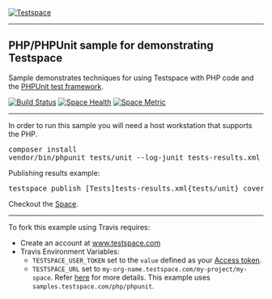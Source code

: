 [![Testspace](http://www.testspace.com/public/img/testspace_logo.png)](http://www.testspace.com)
***

## PHP/PHPUnit sample for demonstrating Testspace 

Sample demonstrates techniques for using Testspace with PHP code and the [PHPUnit test framework](https://phpunit.de/).

[![Build Status](https://travis-ci.org/testspace-samples/php.phpunit.svg?branch=master)](https://travis-ci.org/testspace-samples/php.phpunit)
[![Space Health](https://samples.testspace.com/projects/86/spaces/290/badge)](https://samples.testspace.com/projects/86/spaces/290 "Test Cases")
[![Space Metric](https://samples.testspace.com/projects/86/spaces/290/metrics/185/badge)](https://samples.testspace.com/projects/86/spaces/290/metrics#metric-185 "Line/Statement Coverage")


***

In order to run this sample you will need a host workstation that supports the PHP.

<pre>
composer install
vendor/bin/phpunit tests/unit --log-junit tests-results.xml --coverage-clover coverage.xml
</pre>

Publishing results example: 

<pre>
testspace publish [Tests]tests-results.xml{tests/unit} coverage.xml
</pre> 

Checkout the [Space](https://samples.testspace.com/projects/php/spaces/phpunit). 

***

To fork this example using Travis requires:
  - Create an account at www.testspace.com
  - Travis Environment Variables:
    - `TESTSPACE_USER_TOKEN` set to the `value` defined as your [Access token](http://help.testspace.com/using-your-organization:user-settings).
    - `TESTSPACE_URL` set to `my-org-name.testspace.com/my-project/my-space`. Refer [here](http://help.testspace.com/reference:runner-reference#config) for more details. This example uses `samples.testspace.com/php/phpunit`.
